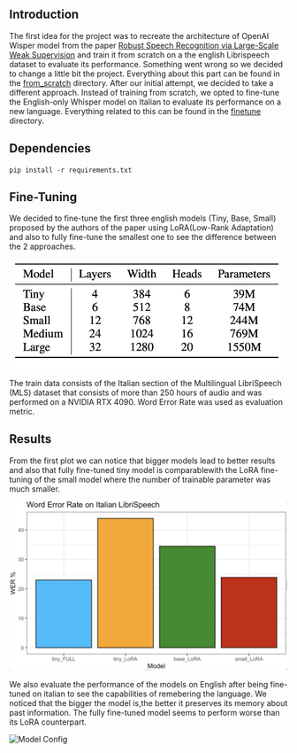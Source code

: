 ## Introduction 
The first idea for the project was to recreate the architecture of OpenAI Wisper model from the paper <a href="https://cdn.openai.com/papers/whisper.pdf" target="_blank">Robust Speech Recognition via Large-Scale Weak Supervision<a> and train it from scratch on a the english Librispeech dataset to evaluate its performance. Something went wrong so we decided to change a little bit the project. Everything about this part can be found in the [from_scratch](from_scratch) directory.
After our initial attempt, we decided to take a different approach. Instead of training from scratch, we opted to fine-tune the English-only Whisper model on Italian to evaluate its performance on a new language. Everything related to this can be found in the [finetune](finetune) directory.


## Dependencies
```
pip install -r requirements.txt
```

## Fine-Tuning
We decided to fine-tune the first three english models (Tiny, Base, Small) proposed by the authors of the paper using LoRA(Low-Rank Adaptation) and also to fully fine-tune the smallest one to see the difference between the 2 approaches. 

<img src="finetune/results/model_size.png" alt="Model Config" width="500">

The train data consists of the Italian section of the Multilingual LibriSpeech (MLS) dataset that consists of more than 250 hours of audio and was performed on a NVIDIA RTX 4090.
Word Error Rate was used as evaluation metric.


## Results

From the first plot we can notice that bigger models lead to better results and also that fully fine-tuned tiny model is comparablewith the LoRA fine-tuning of the small model where the number of trainable parameter was much smaller.

<img src="finetune/results/plot1.png" alt="Model Config" width="600">

We also evaluate the performance of the models on English after being fine-tuned on italian to see the capabilities of remebering the language. We noticed that the bigger the model is,the better it preserves its memory about past information. The fully fine-tuned model seems to perform worse than its LoRA counterpart.

<img src="finetune/results/plot2.png" alt="Model Config" width="600">




